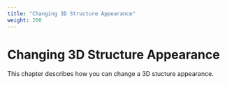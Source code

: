 ```yaml
---
title: "Changing 3D Structure Appearance"
weight: 200
---
```



# Changing 3D Structure Appearance

This chapter describes how you can change a 3D stucture appearance.
